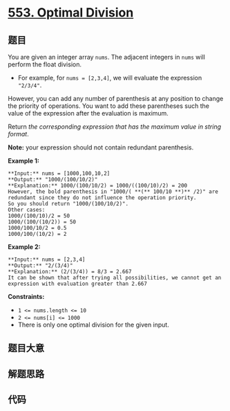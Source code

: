 # [553. Optimal Division](https://leetcode.com/problems/optimal-division)

## 题目

You are given an integer array `nums`. The adjacent integers in `nums` will
perform the float division.

  * For example, for `nums = [2,3,4]`, we will evaluate the expression `"2/3/4"`.

However, you can add any number of parenthesis at any position to change the
priority of operations. You want to add these parentheses such the value of
the expression after the evaluation is maximum.

Return _the corresponding expression that has the maximum value in string
format_.

**Note:** your expression should not contain redundant parenthesis.



**Example 1:**

    
    
    **Input:** nums = [1000,100,10,2]
    **Output:** "1000/(100/10/2)"
    **Explanation:** 1000/(100/10/2) = 1000/((100/10)/2) = 200
    However, the bold parenthesis in "1000/( **(** 100/10 **)** /2)" are redundant since they do not influence the operation priority.
    So you should return "1000/(100/10/2)".
    Other cases:
    1000/(100/10)/2 = 50
    1000/(100/(10/2)) = 50
    1000/100/10/2 = 0.5
    1000/100/(10/2) = 2
    

**Example 2:**

    
    
    **Input:** nums = [2,3,4]
    **Output:** "2/(3/4)"
    **Explanation:** (2/(3/4)) = 8/3 = 2.667
    It can be shown that after trying all possibilities, we cannot get an expression with evaluation greater than 2.667
    



**Constraints:**

  * `1 <= nums.length <= 10`
  * `2 <= nums[i] <= 1000`
  * There is only one optimal division for the given input.


## 题目大意

## 解题思路

## 代码

```javascript

```
